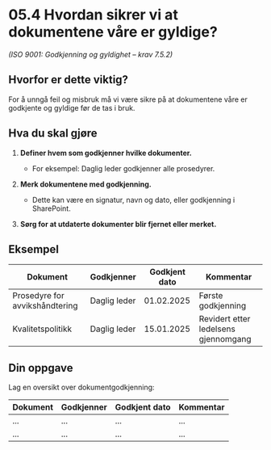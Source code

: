 # 05.4 Hvordan sikrer vi at dokumentene våre er gyldige?

*(ISO 9001: Godkjenning og gyldighet – krav 7.5.2)*

## Hvorfor er dette viktig?

For å unngå feil og misbruk må vi være sikre på at dokumentene våre er godkjente og gyldige før de tas i bruk.

## Hva du skal gjøre

1. **Definer hvem som godkjenner hvilke dokumenter.**
   - For eksempel: Daglig leder godkjenner alle prosedyrer.

2. **Merk dokumentene med godkjenning.**
   - Dette kan være en signatur, navn og dato, eller godkjenning i SharePoint.

3. **Sørg for at utdaterte dokumenter blir fjernet eller merket.**

## Eksempel

| Dokument | Godkjenner | Godkjent dato | Kommentar |
|----------|-------------|---------------|-------------|
| Prosedyre for avvikshåndtering | Daglig leder | 01.02.2025 | Første godkjenning |
| Kvalitetspolitikk | Daglig leder | 15.01.2025 | Revidert etter ledelsens gjennomgang |

## Din oppgave

Lag en oversikt over dokumentgodkjenning:

| Dokument | Godkjenner | Godkjent dato | Kommentar |
|----------|-------------|---------------|-------------|
| ... | ... | ... | ... |
| ... | ... | ... | ... |
